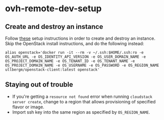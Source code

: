 # ovh-remote-dev-setup

## Create and destroy an instance

Follow [these](https://sdorsett.github.io/post/2018-08-10-using-the-openstack-cli-to-create-a-server-on-ovh-public-cloud/) setup instructions in order to create and destroy an instance. Skip the OpenStack install instructions, and do the following instead:
```
alias openstack='docker run -it --rm -v ~/.ssh:$HOME/.ssh:ro -e OS_AUTH_URL -e OS_IDENTITY_API_VERSION -e OS_USER_DOMAIN_NAME -e OS_PROJECT_DOMAIN_NAME -e OS_TENANT_ID -e OS_TENANT_NAME -e OS_PROJECT_DOMAIN_NAME -e OS_USERNAME -e OS_PASSWORD -e OS_REGION_NAME ullbergm/openstack-client:latest openstack'
```

## Staying out of trouble
  - If you're getting a `resource not found` error when running `cloudstack server create`, change to a region that allows provisioning of specified flavor or image.
  - Import ssh key into the same region as specified by `OS_REGION_NAME`.